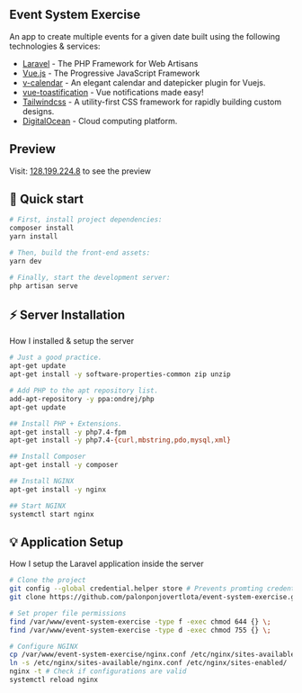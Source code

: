 ## Event System Exercise

An app to create multiple events for a given date built using the following technologies & services:

- [Laravel](https://laravel.com/) - The PHP Framework for Web Artisans
- [Vue.js](https://vuejs.org/) - The Progressive JavaScript Framework
- [v-calendar](https://vcalendar.io/) - An elegant calendar and datepicker plugin for Vuejs.
- [vue-toastification](https://github.com/Maronato/vue-toastification) - Vue notifications made easy!
- [Tailwindcss](https://tailwindcss.com/) - A utility-first CSS framework for rapidly building custom designs.
- [DigitalOcean](https://www.digitalocean.com/) - Cloud computing platform.

## Preview

Visit: [128.199.224.8](http://128.199.224.8) to see the preview

## 🚀 Quick start

```bash
# First, install project dependencies:
composer install
yarn install

# Then, build the front-end assets:
yarn dev

# Finally, start the development server:
php artisan serve
```

## ⚡️ Server Installation

How I installed & setup the server

```bash
# Just a good practice.
apt-get update
apt-get install -y software-properties-common zip unzip

# Add PHP to the apt repository list.
add-apt-repository -y ppa:ondrej/php
apt-get update

## Install PHP + Extensions.
apt-get install -y php7.4-fpm
apt-get install -y php7.4-{curl,mbstring,pdo,mysql,xml}

## Install Composer
apt-get install -y composer

## Install NGINX
apt-get install -y nginx

## Start NGINX
systemctl start nginx
```

## 💡 Application Setup

How I setup the Laravel application inside the server

```bash
# Clone the project
git config --global credential.helper store # Prevents promting credentials the second time.
git clone https://github.com/palonponjovertlota/event-system-exercise.git /var/www/event-system-exercise

# Set proper file permissions
find /var/www/event-system-exercise -type f -exec chmod 644 {} \;
find /var/www/event-system-exercise -type d -exec chmod 755 {} \;

# Configure NGINX
cp /var/www/event-system-exercise/nginx.conf /etc/nginx/sites-available/
ln -s /etc/nginx/sites-available/nginx.conf /etc/nginx/sites-enabled/
nginx -t # Check if configurations are valid
systemctl reload nginx
```
